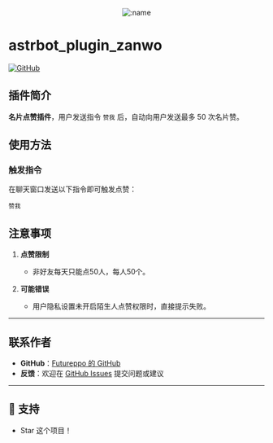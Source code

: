 </div>

<div align="center">

![:name](https://count.getloli.com/@astrbot_plugin_zanwo?name=astrbot_plugin_zanwo&theme=minecraft&padding=7&offset=0&align=top&scale=1&pixelated=1&darkmode=auto)

</div>


# astrbot_plugin_zanwo

[![GitHub](https://img.shields.io/badge/作者-Futureppo-blue)](https://github.com/Futureppo)


## 插件简介
**名片点赞插件**，用户发送指令 `赞我` 后，自动向用户发送最多 50 次名片赞。


## 使用方法

### 触发指令
在聊天窗口发送以下指令即可触发点赞：
```text
赞我
```

## 注意事项

1. **点赞限制**  
   - 非好友每天只能点50人，每人50个。

2. **可能错误**  
   - 用户隐私设置未开启陌生人点赞权限时，直接提示失败。

---

## 联系作者
- **GitHub**：[Futureppo 的 GitHub](https://github.com/Futureppo)
- **反馈**：欢迎在 [GitHub Issues](https://github.com/Futureppo/astrbot_plugin_zanwo/issues) 提交问题或建议

---
## 🌟 支持

- Star 这个项目！
